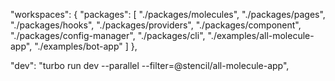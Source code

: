 "workspaces": {
"packages": [
"./packages/molecules",
"./packages/pages",
"./packages/hooks",
"./packages/providers",
"./packages/component",
"./packages/config-manager",
"./packages/cli",
"./examples/all-molecule-app",
"./examples/bot-app"
]
},

"dev": "turbo run dev --parallel --filter=@stencil/all-molecule-app",
